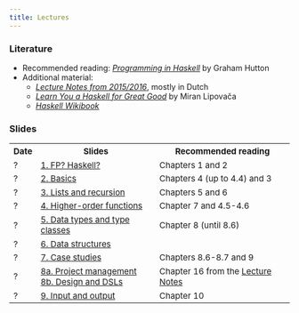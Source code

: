 ```yaml
---
title: Lectures
---
```


### Literature

* Recommended reading: [*Programming in Haskell*](http://www.cs.nott.ac.uk/~pszgmh/pih.html) by Graham Hutton
* Additional material:
    - [*Lecture Notes from 2015/2016*](http://www.cs.uu.nl/people/jur/FP-elec.pdf), mostly in Dutch
    - [*Learn You a Haskell for Great Good*](http://learnyouahaskell.com/) by Miran Lipovača
    - [*Haskell Wikibook*](https://en.wikibooks.org/wiki/Haskell)

### Slides

<table class="table table-stripped" style="font-size: 15px;">
<tr>
<th>Date</th>
<th>Slides</th>
<th>Recommended reading</th>
</tr>
<tr>
<td>?</td>
<td><a href="slides/fp-01-intro.pdf">1. FP? Haskell?</a></td>
<td>Chapters 1 and 2</td>
</tr>
<tr>
<td>?</td>
<td><a href="slides/fp-02-basics.pdf">2. Basics</a></td>
<td>Chapters 4 (up to 4.4) and 3</td>
</tr>
<tr>
<td>?</td>
<td><a href="slides/fp-03-lists.pdf">3. Lists and recursion</a></td>
<td>Chapters 5 and 6</td>
</tr>
<tr>
<td>?</td>
<td><a href="slides/fp-04-h-o-functions.pdf">4. Higher-order functions</a></td>
<td>Chapter 7 and 4.5-4.6</td>
</tr>
<tr>
<td>?</td>
<td><a href="slides/fp-05-data-classes.pdf">5. Data types and type classes</a></td>
<td>Chapter 8 (until 8.6)</td>
</tr>
<tr>
<td>?</td>
<td><a href="slides/fp-06-data-structures.pdf">6. Data structures</a></td>
<td></td>
</tr>
<tr>
<td>?</td>
<td><a href="slides/fp-07-case-studies.pdf">7. Case studies</a></td>
<td>Chapters 8.6-8.7 and 9</td>
</tr>
<tr>
<td>?</td>
<td><a href="slides/fp-08a-project.pdf">8a. Project management</a>
<br><a href="slides/fp-08b-design.pdf">8b. Design and DSLs</a></td>
<td>Chapter 16 from the <a href="http://www.staff.science.uu.nl/~hage0101/FP-elec.pdf">Lecture Notes</a></td>
</tr>
<tr>
<td>?</td>
<td><a href="slides/fp-09-io.pdf">9. Input and output</a></td>
<td>Chapter 10</td>
</tr>
</table>